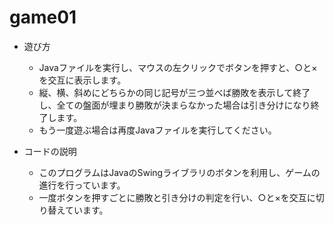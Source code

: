# game01

* 遊び方
  * Javaファイルを実行し、マウスの左クリックでボタンを押すと、○と×を交互に表示します。
  * 縦、横、斜めにどちらかの同じ記号が三つ並べば勝敗を表示して終了し、全ての盤面が埋まり勝敗が決まらなかった場合は引き分けになり終了します。
  * もう一度遊ぶ場合は再度Javaファイルを実行してください。

* コードの説明
  * このプログラムはJavaのSwingライブラリのボタンを利用し、ゲームの進行を行っています。
  * 一度ボタンを押すごとに勝敗と引き分けの判定を行い、○と×を交互に切り替えています。
